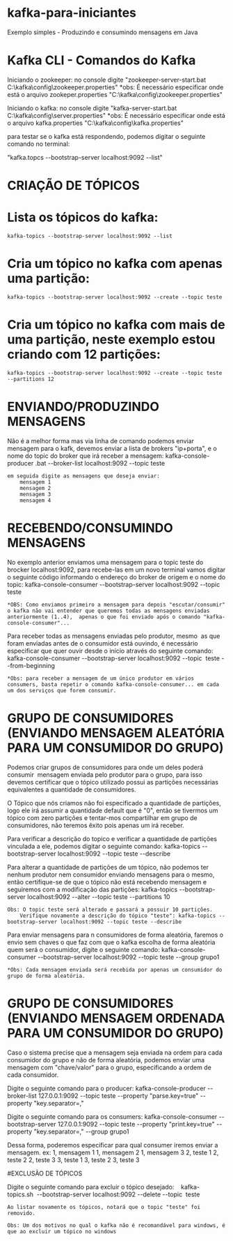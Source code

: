 # kafka-para-iniciantes
Exemplo simples - Produzindo e consumindo mensagens em Java

# Kafka CLI - Comandos do Kafka

Iniciando o zookeeper: no console digite "zookeeper-server-start.bat C:\kafka\config\zookeeper.properties"
	 *obs: É necessário especificar onde está o arquivo zookeper.properties "C:\kafka\config\zookeeper.properties"
	
Iniciando o kafka: no console digite "kafka-server-start.bat C:\kafka\config\server.properties"
	 *obs: É necessário especificar onde está o arquivo kafka.properties "C:\kafka\config\kafka.properties"

para testar se o kafka está respondendo, podemos digitar o seguinte comando no terminal:

"kafka.topcs --bootstrap-server localhost:9092 --list"

# CRIAÇÃO DE TÓPICOS

# Lista os tópicos do kafka:
	kafka-topics --bootstrap-server localhost:9092 --list

# Cria um tópico no kafka com apenas uma partição:
	kafka-topics --bootstrap-server localhost:9092 --create --topic teste

# Cria um tópico no kafka com mais de uma partição, neste exemplo estou criando com 12 partições:
	kafka-topics --bootstrap-server localhost:9092 --create --topic teste --partitions 12
	

# ENVIANDO/PRODUZINDO MENSAGENS

Não é a melhor forma mas via linha de comando podemos enviar mensagem para o kafk, devemos enviar a lista de brokers "ip+porta", e o nome do topic do broker que irá receber a mensagem:
	kafka-console-producer .bat --broker-list localhost:9092 --topic teste
	
	em seguida digite as mensagens que deseja enviar:
		mensagem 1
		mensagem 2
		mensagem 3
		mensagem 4

# RECEBENDO/CONSUMINDO MENSAGENS

No exemplo anterior enviamos uma mensagem para o topic teste do brocker localhost:9092, para recebe-las em um novo terminal vamos digitar o seguinte código informando o endereço do broker de origem e o nome do topic:
	kafka-console-consumer --bootstrap-server localhost:9092 --topic  teste
	
	*OBS: Como enviamos primeiro a mensagem para depois "escutar/consumir" o kafka não vai entender que queremos todas as mensagens enviadas anteriormente (1..4),  apenas o que foi enviado após o comando "kafka-console-consumer"... 
	
Para receber todas as mensagens enviadas pelo produtor, mesmo  as que foram enviadas antes de o consumidor está ouvindo, é necessário especificar que quer ouvir desde o início através do seguinte comando:
	kafka-console-consumer --bootstrap-server localhost:9092 --topic  teste --from-beginning
	
	*Obs: para receber a mensagem de um único produtor em vários consumers, basta repetir o comando kafka-console-consumer... em cada um dos serviços que forem consumir.


# GRUPO DE CONSUMIDORES (ENVIANDO MENSAGEM ALEATÓRIA PARA UM CONSUMIDOR DO GRUPO)

Podemos criar grupos de consumidores para onde um deles poderá consumir  mensagem enviada pelo produtor para o grupo, para isso devemos certificar que o tópico utilizado possui as partições necessárias equivalentes a quantidade de consumidores.

O Tópico que nós criamos não foi especificado a quantidade de partições, logo ele irá assumir a quantidade default que é "0", então se tivermos um tópico com zero partições e tentar-mos compartilhar em grupo de consumidores, não teremos êxito pois apenas um irá receber.

Para verificar a descrição do topico e verificar a quantidade de partições vinculada a ele, podemos digitar o seguinte comando:
	kafka-topics --bootstrap-server localhost:9092 --topic teste --describe

Para alterar a quantidade de partições de um tópico, não podemos ter nenhum produtor nem consumidor enviando mensagens para o mesmo, então certifique-se de que o tópico não está recebendo mensagem e seguiremos com a modificação das partições:
	kafka-topics --bootstrap-server localhost:9092 --alter --topic teste --partitions 10

	Obs: O topic teste será alterado e passará a possuir 10 partições.
		Verifique novamente a descrição do tópico "teste": kafka-topics --bootstrap-server localhost:9092 --topic teste --describe

Para enviar mensagens para n consumidores de forma aleatória, faremos o envio sem chaves o que faz com que o kafka escolha de forma aleatória quem será o consumidor, digite o seguinte comando:
	kafka-console-consumer --bootstrap-server localhost:9092 --topic teste --group grupo1
	
	*Obs: Cada mensagem enviada será recebida por apenas um consumidor do grupo de forma aleatória.
	
# GRUPO DE CONSUMIDORES (ENVIANDO MENSAGEM ORDENADA PARA UM CONSUMIDOR DO GRUPO)

Caso o sistema precise que a mensagem seja enviada na ordem para cada consumidor do grupo e não de forma aleatória, podemos enviar uma mensagem com "chave/valor" para o grupo, especificando a ordem de cada consumidor.

Digite o seguinte comando para o producer:
	kafka-console-producer --broker-list 127.0.0.1:9092 --topic teste --property "parse.key=true" --property "key.separator=,"

Digite o seguinte comando para os consumers:
	kafka-console-consumer --bootstrap-server 127.0.0.1:9092 --topic teste --property "print.key=true" --property "key.separator=," --group grupo1
	
Dessa forma, poderemos especificar para qual consumer iremos enviar a mensagem. 
	ex:
	1, mensagem 1
	1, mensagem 2
	1, mensagem 3
	2, teste 1 
	2, teste 2
	2, teste 3
	3, teste 1
	3, teste 2
	3, teste 3

#EXCLUSÃO DE TÓPICOS

Digite o seguinte comando para excluir o tópico desejado:    
	kafka-topics.sh  --bootstrap-server localhost:9092 --delete --topic  teste
	
	Ao listar novamente os tópicos, notará que o topic "teste" foi removido.
	
	Obs: Um dos motivos no qual o kafka não é recomandável para windows, é que ao excluir um tópico no windows 
	
	


		


